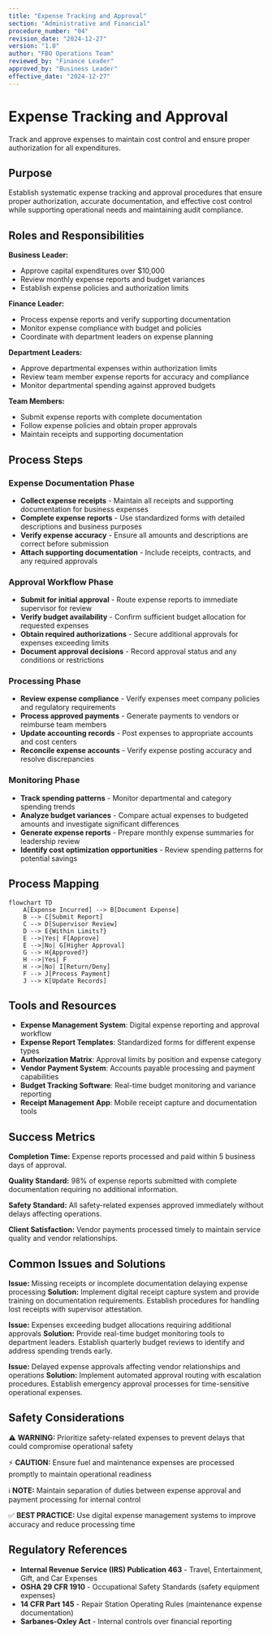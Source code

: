 ```yaml
---
title: "Expense Tracking and Approval"
section: "Administrative and Financial"
procedure_number: "04"
revision_date: "2024-12-27"
version: "1.0"
author: "FBO Operations Team"
reviewed_by: "Finance Leader"
approved_by: "Business Leader"
effective_date: "2024-12-27"
---
```


# Expense Tracking and Approval

Track and approve expenses to maintain cost control and ensure proper authorization for all expenditures.

## Purpose

Establish systematic expense tracking and approval procedures that ensure proper authorization, accurate documentation, and effective cost control while supporting operational needs and maintaining audit compliance.

## Roles and Responsibilities

**Business Leader:**

- Approve capital expenditures over $10,000
- Review monthly expense reports and budget variances
- Establish expense policies and authorization limits

**Finance Leader:**

- Process expense reports and verify supporting documentation
- Monitor expense compliance with budget and policies
- Coordinate with department leaders on expense planning

**Department Leaders:**

- Approve departmental expenses within authorization limits
- Review team member expense reports for accuracy and compliance
- Monitor departmental spending against approved budgets

**Team Members:**

- Submit expense reports with complete documentation
- Follow expense policies and obtain proper approvals
- Maintain receipts and supporting documentation

## Process Steps

### Expense Documentation Phase

- **Collect expense receipts** - Maintain all receipts and supporting documentation for business expenses
- **Complete expense reports** - Use standardized forms with detailed descriptions and business purposes
- **Verify expense accuracy** - Ensure all amounts and descriptions are correct before submission
- **Attach supporting documentation** - Include receipts, contracts, and any required approvals

### Approval Workflow Phase

- **Submit for initial approval** - Route expense reports to immediate supervisor for review
- **Verify budget availability** - Confirm sufficient budget allocation for requested expenses
- **Obtain required authorizations** - Secure additional approvals for expenses exceeding limits
- **Document approval decisions** - Record approval status and any conditions or restrictions

### Processing Phase

- **Review expense compliance** - Verify expenses meet company policies and regulatory requirements
- **Process approved payments** - Generate payments to vendors or reimburse team members
- **Update accounting records** - Post expenses to appropriate accounts and cost centers
- **Reconcile expense accounts** - Verify expense posting accuracy and resolve discrepancies

### Monitoring Phase

- **Track spending patterns** - Monitor departmental and category spending trends
- **Analyze budget variances** - Compare actual expenses to budgeted amounts and investigate significant differences
- **Generate expense reports** - Prepare monthly expense summaries for leadership review
- **Identify cost optimization opportunities** - Review spending patterns for potential savings

## Process Mapping

```mermaid
flowchart TD
    A[Expense Incurred] --> B[Document Expense]
    B --> C[Submit Report]
    C --> D[Supervisor Review]
    D --> E{Within Limits?}
    E -->|Yes| F[Approve]
    E -->|No| G[Higher Approval]
    G --> H{Approved?}
    H -->|Yes| F
    H -->|No| I[Return/Deny]
    F --> J[Process Payment]
    J --> K[Update Records]
```

## Tools and Resources

- **Expense Management System**: Digital expense reporting and approval workflow
- **Expense Report Templates**: Standardized forms for different expense types
- **Authorization Matrix**: Approval limits by position and expense category
- **Vendor Payment System**: Accounts payable processing and payment capabilities
- **Budget Tracking Software**: Real-time budget monitoring and variance reporting
- **Receipt Management App**: Mobile receipt capture and documentation tools

## Success Metrics

**Completion Time:** Expense reports processed and paid within 5 business days of approval.

**Quality Standard:** 98% of expense reports submitted with complete documentation requiring no additional information.

**Safety Standard:** All safety-related expenses approved immediately without delays affecting operations.

**Client Satisfaction:** Vendor payments processed timely to maintain service quality and vendor relationships.

## Common Issues and Solutions

**Issue:** Missing receipts or incomplete documentation delaying expense processing
**Solution:** Implement digital receipt capture system and provide training on documentation requirements. Establish procedures for handling lost receipts with supervisor attestation.

**Issue:** Expenses exceeding budget allocations requiring additional approvals
**Solution:** Provide real-time budget monitoring tools to department leaders. Establish quarterly budget reviews to identify and address spending trends early.

**Issue:** Delayed expense approvals affecting vendor relationships and operations
**Solution:** Implement automated approval routing with escalation procedures. Establish emergency approval processes for time-sensitive operational expenses.

## Safety Considerations

⚠️ **WARNING:** Prioritize safety-related expenses to prevent delays that could compromise operational safety

⚡ **CAUTION:** Ensure fuel and maintenance expenses are processed promptly to maintain operational readiness

ℹ️ **NOTE:** Maintain separation of duties between expense approval and payment processing for internal control

✅ **BEST PRACTICE:** Use digital expense management systems to improve accuracy and reduce processing time

## Regulatory References

- **Internal Revenue Service (IRS) Publication 463** - Travel, Entertainment, Gift, and Car Expenses
- **OSHA 29 CFR 1910** - Occupational Safety Standards (safety equipment expenses)
- **14 CFR Part 145** - Repair Station Operating Rules (maintenance expense documentation)
- **Sarbanes-Oxley Act** - Internal controls over financial reporting
